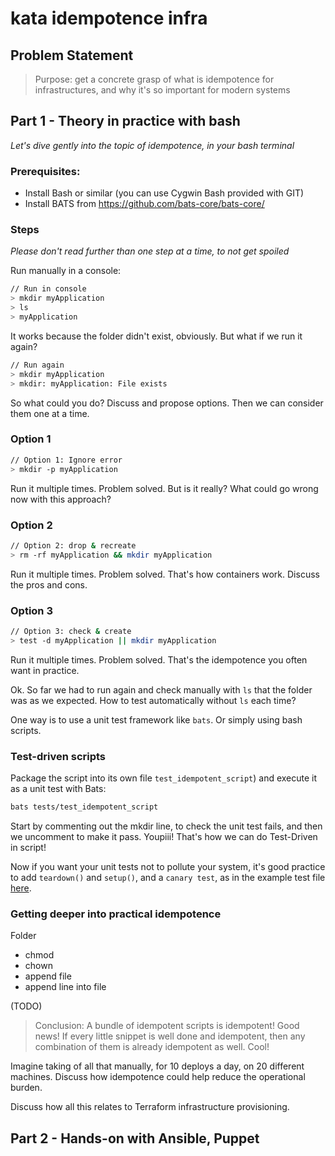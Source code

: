 # kata idempotence infra

## Problem Statement

> Purpose: get a concrete grasp of what is idempotence for infrastructures, and why it's so important for modern systems

## Part 1 - Theory in practice with bash

*Let's dive gently into the topic of idempotence, in your bash terminal*

### Prerequisites:

- Install Bash or similar (you can use Cygwin Bash provided with GIT)
- Install BATS from https://github.com/bats-core/bats-core/

### Steps

*Please don't read further than one step at a time, to not get spoiled*

Run manually in a console:

```sh
// Run in console
> mkdir myApplication
> ls
> myApplication
```
It works because the folder didn't exist, obviously. But what if we run it again?

```sh
// Run again
> mkdir myApplication
> mkdir: myApplication: File exists
```

So what could you do? Discuss and propose options. Then we can consider them one at a time.


### Option 1

```sh
// Option 1: Ignore error
> mkdir -p myApplication
```

Run it multiple times. Problem solved. But is it really? What could go wrong now with this approach?

### Option 2

```sh
// Option 2: drop & recreate
> rm -rf myApplication && mkdir myApplication
```

Run it multiple times. Problem solved. That's how containers work. Discuss the pros and cons.

### Option 3

```sh
// Option 3: check & create
> test -d myApplication || mkdir myApplication
```

Run it multiple times. Problem solved. That's the idempotence you often want in practice.

Ok. So far we had to run again and check manually with `ls` that the folder was as we expected. How to test automatically without `ls` each time?

One way is to use a unit test framework like `bats`. Or simply using bash scripts.



### Test-driven scripts

Package the script into its own file `test_idempotent_script`) and execute it as a unit test with Bats:

```sh
bats tests/test_idempotent_script
```

Start by commenting out the mkdir line, to check the unit test fails, and then we uncomment to make it pass. Youpiii! That's how we can do Test-Driven in script! 

Now if you want your unit tests not to pollute your system, it's good practice to add `teardown()` and `setup()`, and a `canary test`, as in the example test file [here](https://github.com/vbauchart/kata-idempotence-infra/blob/main/tests/test_idempotent_script).


### Getting deeper into practical idempotence

Folder
- chmod
- chown
- append file
- append line into file

(TODO)

> Conclusion: A bundle of idempotent scripts is idempotent! Good news! If every little snippet is well done and idempotent, then any combination of them is already idempotent as well. Cool!

Imagine taking of all that manually, for 10 deploys a day, on 20 different machines. Discuss how idempotence could help reduce the operational burden.

Discuss how all this relates to Terraform infrastructure provisioning.


## Part 2 - Hands-on with Ansible, Puppet
